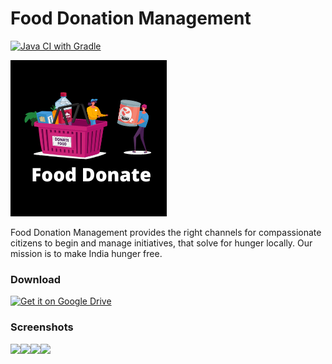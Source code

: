 # Food Donation Management

[![Java CI with Gradle](https://github.com/Shanmukh-Nath/Food-Donation/actions/workflows/gradle.yml/badge.svg)](https://github.com/Shanmukh-Nath/Food-Donation/actions/workflows/gradle.yml)

![Stack](/.idea/fd.png)

Food Donation Management provides the right channels for compassionate citizens to begin and manage initiatives, that solve for hunger locally. Our mission is to make India hunger free.

### Download

<a href="https://drive.google.com/file/d/1xQt-l_aZmKocqSehRqxlh5SONk-T0DEe/view?usp=sharing"><img alt="Get it on Google Drive" src="https://upload.wikimedia.org/wikipedia/commons/d/da/Google_Drive_logo.png" height=80px /></a>


### Screenshots

<image src="/Screenshots/landingpage.jpeg" width='200'><image src="/Screenshots/dashboard.jpeg" width='200'><image src="/Screenshots/donate.jpeg" width='200'><image src="/Screenshots/recieve.jpeg" width='200'>